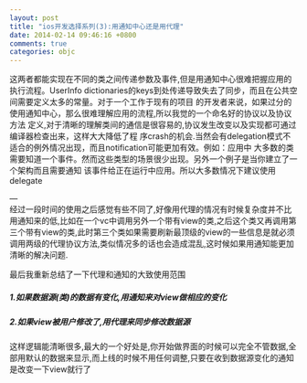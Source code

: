 ```yaml
---
layout: post
title: "ios开发选择系列(3):用通知中心还是用代理"
date: 2014-02-14 09:46:16 +0800
comments: true
categories: objc
---
```


这两者都能实现在不同的类之间传递参数及事件,但是用通知中心很难把握应用的执行流程。UserInfo
dictionaries的keys到处传递导致失去了同步，而且在公共空间需要定义太多的常量。对于一个工作于现有的项目
的开发者来说，如果过分的使用通知中心，那么很难理解应用的流程,所以我觉的一个命名好的协议以及协议方法
定义,对于清晰的理解类间的通信是很容易的,协议发生改变以及实现都可通过编译器检查出来，这样大大降低了程
序crash的机会.当然会有delegation模式不适合的例外情况出现，而且notification可能更加有效。例如：应用中
大多数的类需要知道一个事件。然而这些类型的场景很少出现。另外一个例子是当你建立了一个架构而且需要通知
该事件给正在运行中应用。所以大多数情况下建议使用delegate

—  
经过一段时间的使用之后感觉有些不同了,好像用代理的情况有时候复杂度并不比用通知来的低,比如在一个vc中调用另外一个带有view的类,之后这个类又再调用第三个带有view的类,此时第三个类如果需要刷新最顶级的view的一些信息是就必须调用两级的代理协议方法,类似情况多的话也会造成混乱,这时候如果用通知能更加清晰的解决问题.

最后我重新总结了一下代理和通知的大致使用范围
##### 1.如果数据源(类)的数据有变化,用通知来对view做相应的变化
##### 2.如果view被用户修改了,用代理来同步修改数据源

这样逻辑能清晰很多,最大的一个好处是,你开始做界面的时候可以完全不管数据,全部用默认的数据来显示,而上线的时候不用任何调整,只要在收到数据源变化的通知是改变一下view就行了